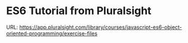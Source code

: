 # ES6 Tutorial from Pluralsight

URL: https://app.pluralsight.com/library/courses/javascript-es6-object-oriented-programming/exercise-files